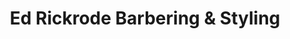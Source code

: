 ---
title: "Ed Rickrode Barbering & Styling"
url: /erie/ed-rickrode-barbering-and-styling/
shop: hairdresser
---